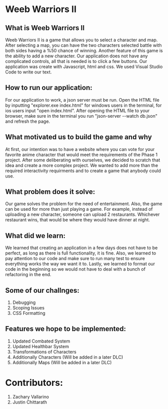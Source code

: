 
# Weeb Warriors II

## What is Weeb Warriors II
Weeb Warriors II is a game that allows you to select a character and map. After selecting a map, you can have the two characters selected battle with both sides having a %50 chance of winning. Another feature of this game is the ability to add a new character. Our application does not have any complicated controls, all that is needed is to click a few buttons. Our application was create with Javascript, html and css. We used Visual Studio Code to write our text.

## How to run our application:
For our application to work, a json server must be run. Open the HTML file by inputting "explorer.exe index.html" for windows users in the terminal, for ios users input "open index.html". After opening the HTML file to your browser, make sure in the terminal you run "json-server --watch db.json" and refresh the page.

## What motivated us to build the game and why
At first, our intention was to have a website where you can vote for your favorite anime character that would meet the requirements of the Phase 1 project. After some deliberating with ourselves, we decided to scratch that idea and create a more complex project. We wanted to add more than the required interactivity requirments and to create a game that anybody could use.

## What problem does it solve:
Our game solves the problem for the need of entertainment. Also, the game can be used for more than just playing a game. For example, instead of uploading a new character, someone can upload 2 restaurants. Whichever restaurant wins, that would be where they would have dinner at night. 

## What did we learn:
We learned that creating an application in a few days does not have to be perfect, as long as there is full functionality, it is fine. Also, we learned to pay attention to our code and make sure to run many test to ensure everything works the way we want it to. Lastly, we learned to format our code in the beginning so we would not have to deal with a bunch of refactoring in the end. 

## Some of our challnges:
1. Debugging 
2. Scoping Issues
3. CSS Formatting

## Features we hope to be implemented:
1. Updated Combated System
2. Updated Healthbar System
3. Transformations of Characters 
4. Additionally Characters (Will be added in a later DLC)
5. Additionally Maps (Will be added in a later DLC)

# Contributors:
1. Zachary Vallarino
2. Justin Chittarath
